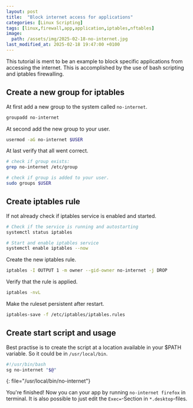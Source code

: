 ```yaml
---
layout: post
title:  "Block internet access for applications"
categories: [Linux Scripting]
tags: [linux,firewall,app,application,iptables,nftables]
image:
  path: /assets/img/2025-02-18-no-internet.jpg
last_modified_at: 2025-02-18 19:47:00 +0100
---
```

This tutorial is ment to be an example to block specific applications from accessing the internet. This is accomplished by the use of bash scripting and iptables firewalling.

## Create a new group for iptables

At first add a new group to the system called `no-internet`.
```bash
groupadd no-internet
```

At second add the new group to your user.
```bash
usermod -aG no-internet $USER
```

At last verify that all went correct.
```bash
# check if group exists:
grep no-internet /etc/group

# check if group is added to your user.
sudo groups $USER
```

## Create iptables rule

If not already check if iptables service is enabled and started.

```bash
# Check if the service is running and autostarting
systemctl status iptables

# Start and enable iptables service
systemctl enable iptables --now
```

Create the new iptables rule.
```bash
iptables -I OUTPUT 1 -m owner --gid-owner no-internet -j DROP
```

Verify that the rule is applied.
```bash
iptables -nvL
```

Make the ruleset persistent after restart.
```bash
iptables-save -f /etc/iptables/iptables.rules
```

## Create start script and usage

Best practise is to create the script at a location available in your $PATH variable. So it could be in `/usr/local/bin`.
```bash
#!/usr/bin/bash
sg no-internet "$@"
```
{: file="/usr/local/bin/no-internet"}

You're finished! Now you can your app by running `no-internet firefox` in terminal. It is also possible to just edit the `Exec=`-Section in `*.desktop`-files.

